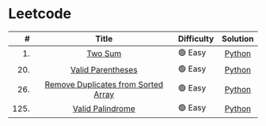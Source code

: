 # Leetcode

|    # |                                                         Title                                                         | Difficulty |                                                            Solution                                                             |
| ---: | :-------------------------------------------------------------------------------------------------------------------: | :--------- | :-----------------------------------------------------------------------------------------------------------------------------: |
|   1. |                             [Two Sum](https://leetcode.com/problems/two-sum/description/)                             | 🟢 Easy    |                    [Python](https://github.com/daolivar01/leetcode/blob/main/easy/python/two_sum/two_sum.py)                    |
|  20. |                   [Valid Parentheses](https://leetcode.com/problems/valid-parentheses/description/)                   | 🟢 Easy    |          [Python](https://github.com/daolivar01/leetcode/blob/main/easy/python/valid_parentheses/valid_parentheses.py)          |
|  26. | [Remove Duplicates from Sorted Array](https://leetcode.com/problems/remove-duplicates-from-sorted-array/description/) | 🟢 Easy    | [Python](https://github.com/daolivar01/leetcode/blob/main/easy/python/remove_duplicates_from_sorted_array/remove_duplicates.py) |
| 125. |                    [Valid Palindrome](https://leetcode.com/problems/valid-palindrome/description/)                    | 🟢 Easy    |           [Python](https://github.com/daolivar01/leetcode/blob/main/easy/python/valid_palindrome/valid_palindrome.py)           |
